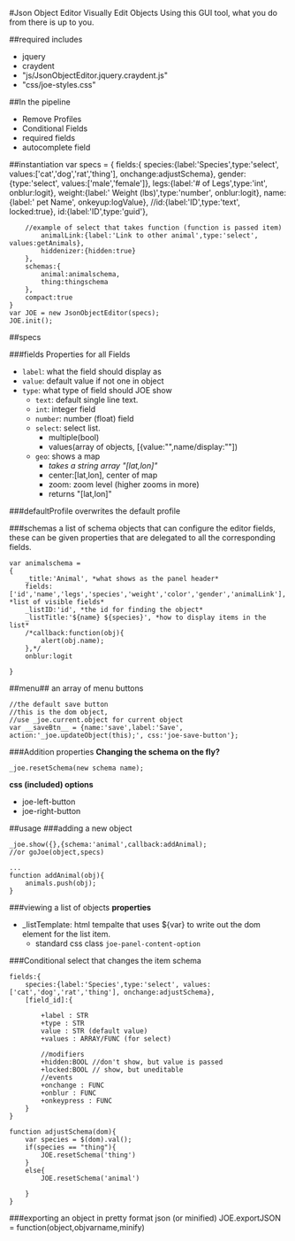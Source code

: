 #Json Object Editor
Visually Edit Objects Using this GUI tool, what you do from there is up to you.

##required includes

+ jquery
+ craydent
+ "js/JsonObjectEditor.jquery.craydent.js"
+ "css/joe-styles.css"

##In the pipeline
+ Remove Profiles
+ Conditional Fields
+ required fields
+ autocomplete field


##instantiation
	var specs = {
		fields:{
			species:{label:'Species',type:'select', values:['cat','dog','rat','thing'], onchange:adjustSchema},
			gender:{type:'select', values:['male','female']},
			legs:{label:'# of Legs',type:'int', onblur:logit},
			weight:{label:' Weight (lbs)',type:'number', onblur:logit},
			name:{label:' pet Name', onkeyup:logValue},
			//id:{label:'ID',type:'text', locked:true},
			id:{label:'ID',type:'guid'},
			
		//example of select that takes function (function is passed item)	
			animalLink:{label:'Link to other animal',type:'select', values:getAnimals},
			hiddenizer:{hidden:true}
		},
		schemas:{
			animal:animalschema,
			thing:thingschema			
		},
		compact:true
	}
	var JOE = new JsonObjectEditor(specs);
	JOE.init();


##specs

###fields
Properties for all Fields

- `label`: what the field should display as 
- `value`: default value if not one in object
- `type`: what type of field should JOE show
	- `text`: default single line text.
	- `int`: integer field
	- `number`: number (float) field
	- `select`: select list. 
		- multiple(bool)
		- values(array of objects, [{value:"",name/display:""])
	- `geo`: shows a map
		- *takes a string array "[lat,lon]"*
		- center:[lat,lon], center of map
		- zoom: zoom level (higher zooms in more)
		- returns "[lat,lon]"

###defaultProfile
overwrites the default profile

###schemas 
a list of schema objects that can configure the editor fields, these can be given properties that are delegated to all the corresponding fields.

	var animalschema = 
	{
		_title:'Animal', *what shows as the panel header* 
		fields:['id','name','legs','species','weight','color','gender','animalLink'], *list of visible fields*
		_listID:'id', *the id for finding the object*
		_listTitle:'${name} ${species}', *how to display items in the list*
		/*callback:function(obj){
			alert(obj.name);
		},*/
		onblur:logit
		
	}
##menu##
an array of menu buttons

    //the default save button
    //this is the dom object, 
    //use _joe.current.object for current object
    var __saveBtn__ = {name:'save',label:'Save', action:'_joe.updateObject(this);', css:'joe-save-button'};

###Addition properties
**Changing the schema on the fly?**

	_joe.resetSchema(new schema name);



**css (included) options**

- joe-left-button
- joe-right-button

##usage
###adding a new object

	_joe.show({},{schema:'animal',callback:addAnimal); 
	//or goJoe(object,specs)

	...
	function addAnimal(obj){
		animals.push(obj);
	}

###viewing a list of objects
**properties**

- _listTemplate: html tempalte that uses ${var} to write out the dom element for the list item.
	- standard css class `joe-panel-content-option`


###Conditional select that changes the item schema

	fields:{
		species:{label:'Species',type:'select', values:['cat','dog','rat','thing'], onchange:adjustSchema},
		[field_id]:{
			
			+label : STR
			+type : STR
			value : STR (default value)
			+values : ARRAY/FUNC (for select)
			
			//modifiers
			+hidden:BOOL //don't show, but value is passed
			+locked:BOOL // show, but uneditable
			//events
			+onchange : FUNC
			+onblur : FUNC
			+onkeypress : FUNC
		}
	}

	function adjustSchema(dom){
		var species = $(dom).val();
		if(species == "thing"){
			JOE.resetSchema('thing')
		}
		else{
			JOE.resetSchema('animal')
		
		}
	}

###exporting an object in pretty format json (or minified)
JOE.exportJSON = function(object,objvarname,minify)